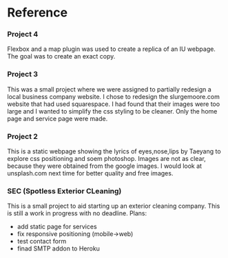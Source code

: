 # Reference

### Project 4
Flexbox and a map plugin was used to create a replica of an IU webpage. The goal was to create an exact copy.


### Project 3
This was a small project where we were assigned to partially redesign a local business company website. 
I chose to redesign the slurgemoore.com website that had used squarespace. I had found that their images were too large and I wanted to simplify the css styling to be cleaner. 
Only the home page and service page were made.


### Project 2
This is a static webpage showing the lyrics of eyes,nose,lips by Taeyang to explore css positioning and soem photoshop. 
Images are not as clear, because they were obtained from the google images. I would look at unsplash.com next time for better quality and free images.


### SEC (Spotless Exterior CLeaning)
This is a small project to aid starting up an exterior cleaning company. This is still a work in progress with no deadline.
Plans:
  - add static page for services
  - fix responsive positioning (mobile->web)
  - test contact form
  - finad SMTP addon to Heroku

